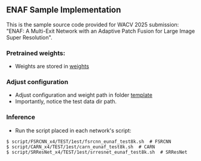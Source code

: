 ## ENAF Sample Implementation

This is the sample source code provided for WACV 2025 submission: "ENAF: A Multi-Exit Network with an Adaptive Patch Fusion
for Large Image Super Resolution". 

### Pretrained weights:
- Weights are stored in [weights](./weights)

### Adjust configuration
- Adjust configuration and weight path in folder [template](./template/)
- Importantly, notice the test data dir path.

### Inference
- Run the script placed in each network's script:
```
$ script/FSRCNN_x4/TEST/1est/fsrcnn_eunaf_test8k.sh  # FSRCNN
$ script/CARN_x4/TEST/1est/carn_eunaf_test8k.sh  # CARN
$ script/SRResNet_x4/TEST/1est/srresnet_eunaf_test8k.sh  # SRResNet
```
